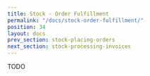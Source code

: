 ```yaml
---
title: Stock - Order Fulfillment
permalink: "/docs/stock-order-fulfillment/"
position: 34
layout: docs
prev_section: stock-placing-orders
next_section: stock-processing-invoices
---
```


TODO
